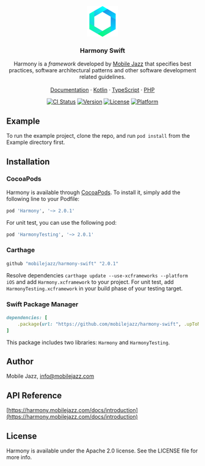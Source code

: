 <p align="center">
  <a href="https://harmony.mobilejazz.com">
    <img src="https://raw.githubusercontent.com/mobilejazz/metadata/master/images/icons/harmony.svg" alt="MJ Harmony logo" width="80" height="80">
  </a>

  <h3 align="center">Harmony Swift</h3>

  <p align="center">
    Harmony is a <em>framework</em> developed by <a href="https://mobilejazz.com">Mobile Jazz</a> that specifies best practices, software architectural patterns and other software development related guidelines.
    <br />
    <br />
    <a href="https://harmony.mobilejazz.com">Documentation</a>
    ·
    <a href="https://github.com/mobilejazz/harmony-kotlin">Kotlin</a>
    ·
    <a href="https://github.com/mobilejazz/harmony-typescript">TypeScript</a>
    ·
    <a href="https://github.com/mobilejazz/harmony-php">PHP</a>
  </p>
  
  <p align="center">
    <a href="https://travis-ci.org/mobilejazz/harmony-ios"><img alt="CI Status" src="http://img.shields.io/travis/mobilejazz/harmony-ios.svg?style=flat)"></a>
    <a href="http://cocoapods.org/pods/Harmony"><img alt="Version" src="https://img.shields.io/cocoapods/v/Harmony.svg?style=flat"></a>
    <a href="http://cocoapods.org/pods/Harmony"><img alt="License" src="https://img.shields.io/cocoapods/l/Harmony.svg?style=flat"></a>
    <a href="http://cocoapods.org/pods/Harmony"><img alt="Platform" src="https://img.shields.io/cocoapods/p/Harmony.svg?style=flat"></a>
  </p>
</p>

## Example

To run the example project, clone the repo, and run `pod install` from the Example directory first.

## Installation

### CocoaPods

Harmony is available through [CocoaPods](http://cocoapods.org). To install
it, simply add the following line to your Podfile:

```ruby
pod 'Harmony', '~> 2.0.1'
```
For unit test, you can use the following pod:
```ruby
pod 'HarmonyTesting', '~> 2.0.1'
```

### Carthage

```ruby
github "mobilejazz/harmony-swift" "2.0.1"
```

Resolve dependencies `carthage update --use-xcframeworks --platform iOS` and add `Harmony.xcframework` to your project. For unit test, add `HarmonyTesting.xcframework` in your build phase of your testing target.

### Swift Package Manager

```ruby
dependencies: [
    .package(url: "https://github.com/mobilejazz/harmony-swift", .upToNextMajor(from: "2.0.1"))
]
```
This package includes two libraries: `Harmony` and `HarmonyTesting`.

## Author

Mobile Jazz, info@mobilejazz.com

## API Reference 

[https://harmony.mobilejazz.com/docs/introduction](https://harmony.mobilejazz.com/docs/introduction)

## License

Harmony is available under the Apache 2.0 license. See the LICENSE file for more info.
